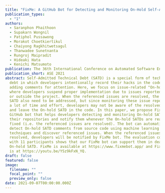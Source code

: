 ```yaml
---
title: "FixMe: A GitHub Bot for Detecting and Monitoring On-Hold Self-Admitted Technical Debt"
publication_types:
  - "1"
authors:  
  - Saranphon Phaithoon
  - Supakarn Wongnil
  - Patiphol Pussawong
  - Morakot Choetkiertikul
  - Chaiyong Ragkhitwetsagul
  - Thanwadee Sunetnanta
  - Rungroj Maipradit
  - Hideaki Hata
  - Kenichi Matsumoto
publication: The 36th International Conference on Automated Software Engineering
publication_short: ASE 2021
abstract: Self-Admitted Technical Debt (SATD) is a special form of technical
  debt in which developers intentionally record their hacks in the code by
  adding comments for attention. Here, we focus on issue-related "On-hold SATD",
  where developers suspend proper implementation due to issues reported inside
  or outside the project. When the referenced issues are resolved, the On-hold
  SATD also need to be addressed, but since monitoring these issue reports takes
  a lot of time and effort, developers may not be aware of the resolved issues
  and leave the On-hold SATD in the code. In this paper, we propose FixMe, a
  GitHub bot that helps developers detecting and monitoring On-hold SATD in
  their repositories and notify them whenever the On-hold SATDs are ready to be
  fixed (i.e. the referenced issues are resolved). The bot can automatically
  detect On-hold SATD comments from source code using machine learning
  techniques and discover referenced issues. When the referenced issues are
  resolved, developers will be notified by FixMe bot. The evaluation conducted
  with 11 participants shows that our FixMe bot can support them in dealing with
  On-hold SATD. FixMe is available at https://www.fixmebot.app/ and FixMe's VDO
  is at https://youtu.be/YSz9kFxN_YQ.
draft: false
featured: false
image:
  filename: ""
  focal_point: ""
  preview_only: false
date: 2021-09-07T00:00:00.000Z
---
```

